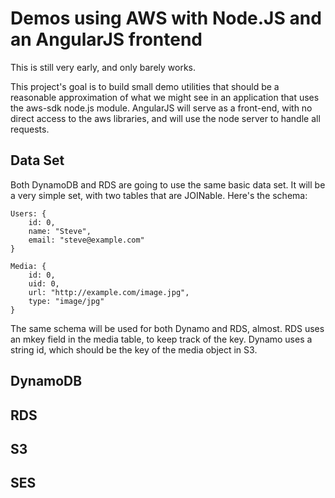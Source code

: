 Demos using AWS with Node.JS and an AngularJS frontend
====================

This is still very early, and only barely works.

This project's goal is to build small demo utilities that should be a
reasonable approximation of what we might see in an application that uses
the aws-sdk node.js module. AngularJS will serve as a front-end, with no
direct access to the aws libraries, and will use the node server to handle
all requests.

Data Set
---------------------

Both DynamoDB and RDS are going to use the same basic data set. It will be
a very simple set, with two tables that are JOINable. Here's the schema:

    Users: {
        id: 0,
        name: "Steve",
        email: "steve@example.com"
    }

    Media: {
        id: 0,
        uid: 0,
        url: "http://example.com/image.jpg",
        type: "image/jpg"
    }

The same schema will be used for both Dynamo and RDS, almost. RDS uses an
mkey field in the media table, to keep track of the key. Dynamo uses a string
id, which should be the key of the media object in S3.


DynamoDB
---------------------

RDS
---------------------

S3
---------------------

SES
---------------------

